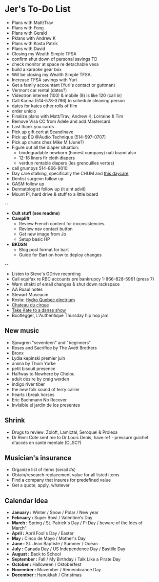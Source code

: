 # Jer's To-Do List

- Plans with Matt/Trav
- Plans with Fong
- Plans with Gerald
- Pklans with Andrew K
- Plans with Kosta Patrik
- Plans with David
- Closing my Wealth Simple TFSA
- confirm shut down of personal savings TD
- check monitor at space re detachable vesa
- build a karaoke gear box
- Will be closing my Wealth Simple TFSA.
- Increase TFSA savings with Yuri
- Get a family accountant (Yuri's contact or guttman)
- Vermont car rental (dates?)
- Videotron internet (100) & mobile (8) is like 120 (call in)
- Call Karina (514-578-3796) to schedule cleaning person
- dates for kates other rolls of film
- order uniclo
- Finalize plans with Matt/Trav, Andrew K, Lorraine & Tim
- Remove Visa CC from Adele and add Mastercard
- Last thank you cards
- Pick up gift cert at Scandinave
- Pick up EQ @Audio Technique (514-597-0707)
- Pick up drums chez Mike M (June?)
- Figure out all the diaper situation:
  - biodegradable newborn (honest company) nati brand also
  - 12-18 liners fir cloth diapers
  - verdun rentable diapers (les grenouilles vertes)
- call grumpys 514-866-9010‬
- Day care stalking, specifically the CHUM and [this daycare](https://www.facebook.com/pg/cpelavouteenchantee/about/?ref=page_internal)
- Dentist surgeon follow up
- GASM follow up
- Dermatologist follow up (it aint advil)
- Mount Pi, hard drive & stuff to a little board

--

- **Cult stuff (see readme)**
- **Camplift**
  - Review French content for inconsistencies
  - Review nav contact button
  - Get new image from Jo
  - Setup basic HP
- **BKDSN**
  - Blog post format for bart
  - Guide for Bart on how to deploy changes

--

- Listen to Steve's GDrive recording
- Call equifax re RBC accounts pre bankrupcy 1-866-828-5961 (press 7)
- Warn shakti of email changes & shut down rackspace
- AA Roaul notes
- Stewart Museaum
- Kosta: [Hydro Quebec electrium](http://www.hydroquebec.com/visit/monteregie/electrium.html)
- [Chateau du cirque](https://www.chateau-cirque.com/)
- [Take Kate to a danse show](https://www.quebecdanse.org/)
- Bootlegger, L'Authentique Thursday hip hop jam

## New music

- Sjowgren "seventeen" and "beginners"
- Roses and Sacrifice by The Avett Brothers
- Bronx
- Lydia kepinski premier juin
- anima by Thom Yorke
- petit biscuit presence
- Halfway to Nowhere by Chelou
- adult desire by craig werden
- indigo river tiber
- the new folk sound of terry callier
- hearts i break horses
- Eric Bachmann No Recover
- Invisible el jardin de los presentes

## Shrink

- Drugs to review: Zoloft, Lamictal, Seroquel & Prolexa
- Dr Remi Cote sent me to Dr Louis Denis, have ref - pressure guichet d'accès en santé mentale (CLSC?)

## Musician's insurance

- Organize list of items (serail #s)
- Obtain/research replacement value for all listed items
- Find a company that insures for predefined value
- Get a quote, apply, whatever

## Calendar Idea

- **January :** Winter / Snow / Polar / New year
- **February :** Super Bowl / Valentine's Day
- **March :** Spring / St. Patrick's Day / Pi Day / beware of the Ides of March”
- **April :** April Fool's Day / Easter
- **May :** Cinco de Mayo / Mother's Day
- **June :** St. Jean Baptiste / Summer / Ocean
- **July :** Canada Day / US Independence Day / Bastille Day
- **August :** Back to School
- **September :** Fall / My Birthday / Talk Like a Pirate Day
- **October :** Halloween / Oktoberfest
- **November :** Movember / Remembrance Day
- **December :** Hanukkah / Christmas
